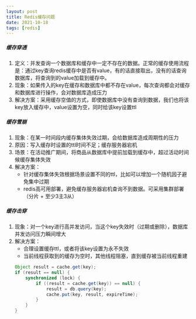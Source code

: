 ```yaml
---
layout: post
title: Redis缓存问题
date: 2021-10-18
tags: [redis]
---
```


##### 缓存穿透
1. 定义：并发查询一个数据库和缓存中一定不存在的数据。正常的缓存使用流程是：通过key查询redis缓存中是否有value，有的话直接取出，没有的话查询数据库，将查询到的value加载到缓存中。
2. 现象：如果传入的key在缓存和数据库中都不存在value，每次查询都会对缓存和数据库进行操作，会对数据库造成压力
3. 解决方案：采用缓存空值的方式，即使数据库中没有查询到数据，我们也将该key放入缓存中，value设置为空，同时给该key设置ttl

##### 缓存雪崩
1. 现象：在某一时间段内缓存集体失效过期，会给数据库造成周期性的压力
2. 原因：写入缓存时设置的ttl时间不足；缓存服务器宕机
3. 场景：在活动推广期间，将商品从数据库中提前加载到缓存中，超过活动时间候缓存集体失效
4. 解决方案：
   - 针对缓存集体失效根据场景设置不同的ttl，比如可以增加一个随机因子避免集中过期
   - redis高可用部署，避免缓存服务器宕机查询不到数据。可采用集群部署（分片 + 至少3主3从）

##### 缓存击穿
1. 现象：对一个key进行高并发访问，当这个key失效时（过期或删除），数据库并发访问压力瞬间增大
2. 解决方案： 
   - 合理设置缓存ttl，或者将该key设置为永不失效
   - 当前线程获取到的缓存为空时，其他线程阻塞，直到缓存被当前线程重建
    ```java
    Object result = cache.get(key);
    if (result == null) {
        synchronized (lock) {
            if ((result = cache.get(key)) == null) {
                result = db.query(key);
                cache.put(key, result, expireTime);
            }
        }
    }
    ```